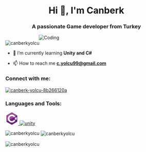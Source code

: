 <h1 align="center">Hi 👋, I'm Canberk</h1>
<h3 align="center">A passionate Game developer from Turkey</h3>
<img align="right" alt="Coding" width="400" src="https://upload.wikimedia.org/wikipedia/commons/6/6f/Programming123najra.gif">

<p align="left"> <img src="https://komarev.com/ghpvc/?username=canberkyolcu&label=Profile%20views&color=0e75b6&style=flat" alt="canberkyolcu" /> </p>


- 🌱 I’m currently learning **Unity and C#**

- 📫 How to reach me **c.yolcu99@gmail.com**

<h3 align="left">Connect with me:</h3>
<p align="left">
<a href="https://linkedin.com/in/canberk-yolcu-8b266120a" target="blank"><img align="center" src="https://raw.githubusercontent.com/rahuldkjain/github-profile-readme-generator/master/src/images/icons/Social/linked-in-alt.svg" alt="canberk-yolcu-8b266120a" height="30" width="40" /></a>
</p>

<h3 align="left">Languages and Tools:</h3>
<p align="left"> <a href="https://www.w3schools.com/cs/" target="_blank" rel="noreferrer"> <img src="https://raw.githubusercontent.com/devicons/devicon/master/icons/csharp/csharp-original.svg" alt="csharp" width="40" height="40"/> </a> <a href="https://unity.com/" target="_blank" rel="noreferrer"> <img src="https://www.vectorlogo.zone/logos/unity3d/unity3d-icon.svg" alt="unity" width="40" height="40"/> </a> </p>

<p><img align="left" src="https://github-readme-stats.vercel.app/api/top-langs?username=canberkyolcu&show_icons=true&locale=en&layout=compact" alt="canberkyolcu" /></p>

<p>&nbsp;<img align="center" src="https://github-readme-stats.vercel.app/api?username=canberkyolcu&show_icons=true&locale=en" alt="canberkyolcu" /></p>

<p><img align="center" src="https://github-readme-streak-stats.herokuapp.com/?user=canberkyolcu&" alt="canberkyolcu" /></p>
